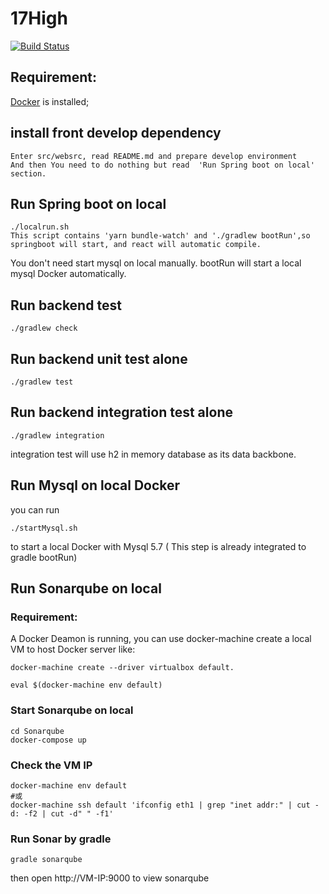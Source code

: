# 17High

[![Build Status](https://travis-ci.org/tw-wh-devops-community/17high_web.svg?branch=development)](https://travis-ci.org/tw-wh-devops-community/17high_web)

## Requirement:

[Docker](https://docs.docker.com/docker-for-mac/install/#download-docker-for-mac) is installed;
## install front develop dependency
```
Enter src/websrc, read README.md and prepare develop environment
And then You need to do nothing but read  'Run Spring boot on local' section.
```
## Run Spring boot on local

~~~
./localrun.sh
This script contains 'yarn bundle-watch' and './gradlew bootRun',so springboot will start, and react will automatic compile.
~~~
You don't need start mysql on local manually. bootRun will start a local mysql Docker automatically.

## Run backend test
~~~
./gradlew check
~~~

## Run backend unit test alone
~~~
./gradlew test
~~~

## Run backend integration test alone
~~~
./gradlew integration
~~~
integration test will use h2 in memory database as its data backbone.

## Run Mysql on local Docker
you can run
```
./startMysql.sh
```
to start a local Docker with Mysql 5.7 ( This step is already integrated to gradle bootRun)

## Run Sonarqube on local

### Requirement:
A Docker Deamon is running, you can use docker-machine create a local VM to host Docker server like:
```
docker-machine create --driver virtualbox default.
```
```
eval $(docker-machine env default)
```

### Start Sonarqube on local
```
cd Sonarqube
docker-compose up
```
### Check the VM IP
```
docker-machine env default
#或
docker-machine ssh default 'ifconfig eth1 | grep "inet addr:" | cut -d: -f2 | cut -d" " -f1'
```

### Run Sonar by gradle
```
gradle sonarqube
```
then open http://VM-IP:9000 to view sonarqube
